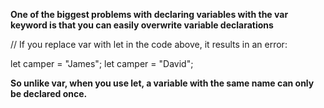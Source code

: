 <b> One of the biggest problems with declaring variables with the var keyword is that you can easily overwrite variable declarations</b>

// If you replace var with let in the code above, it results in an error:

let camper = "James";
let camper = "David";

<b> So unlike var, when you use let, a variable with the same name can only be declared once.</b>
